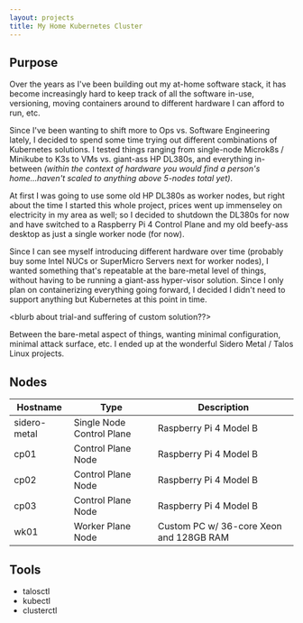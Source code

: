 ```yaml
---
layout: projects
title: My Home Kubernetes Cluster
---
```


## Purpose

Over the years as I've been building out my at-home software stack, it has become increasingly hard to keep track of all the software in-use, versioning, moving containers around to different hardware I can afford to run, etc.

Since I've been wanting to shift more to Ops vs. Software Engineering lately, I decided to spend some time trying out different combinations of Kubernetes solutions. I tested things ranging from single-node Microk8s / Minikube to K3s to VMs vs. giant-ass HP DL380s, and everything in-between _(within the context of hardware you would find a person's home...haven't scaled to anything above 5-nodes total yet)_.

At first I was going to use some old HP DL380s as worker nodes, but right about the time I started this whole project, prices went up immenseley on electricity in my area as well; so I decided to shutdown the DL380s for now and have switched to a Raspberry Pi 4 Control Plane and my old beefy-ass desktop as just a single worker node (for now).

Since I can see myself introducing different hardware over time (probably buy some Intel NUCs or SuperMicro Servers next for worker nodes), I wanted something that's repeatable at the bare-metal level of things, without having to be running a giant-ass hyper-visor solution. Since I only plan on containerizing everything going forward, I decided I didn't need to support anything but Kubernetes at this point in time.

<blurb about trial-and suffering of custom solution??>

Between the bare-metal aspect of things, wanting minimal configuration, minimal attack surface, etc. I ended up at the wonderful Sidero Metal / Talos Linux projects.

## Nodes

| Hostname | Type | Description |
|-|-|-|
| sidero-metal | Single Node Control Plane | Raspberry Pi 4 Model B |
| cp01 | Control Plane Node | Raspberry Pi 4 Model B |
| cp02 | Control Plane Node | Raspberry Pi 4 Model B |
| cp03 | Control Plane Node | Raspberry Pi 4 Model B |
| wk01 | Worker Plane Node | Custom PC w/ 36-core Xeon and 128GB RAM |

## Tools

* talosctl
* kubectl
* clusterctl
